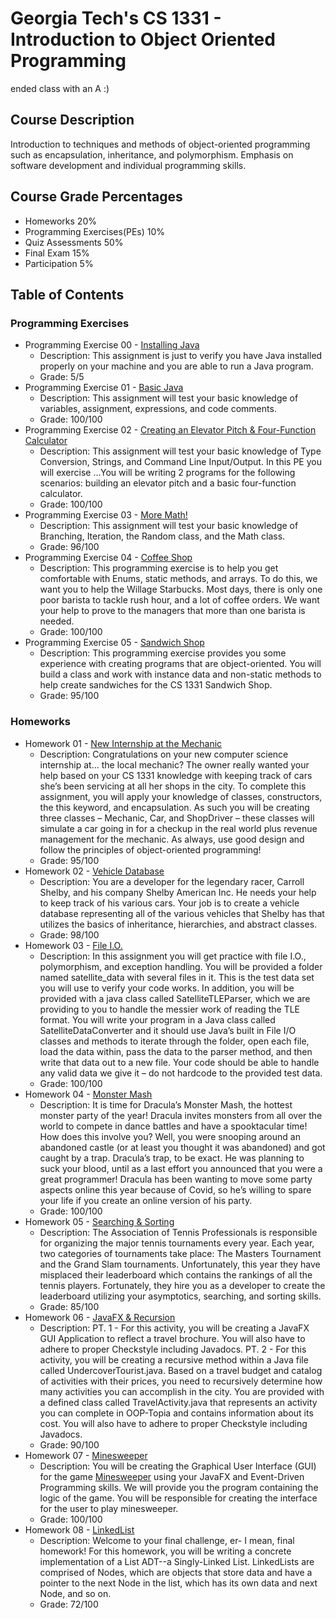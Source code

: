 # Georgia Tech's CS 1331 - Introduction to Object Oriented Programming
ended class with an A :)
## Course Description
Introduction to techniques and methods of object-oriented programming such as encapsulation, inheritance, and polymorphism. Emphasis on software development and individual programming skills.
## Course Grade Percentages
- Homeworks 20%
- Programming Exercises(PEs) 10%
- Quiz Assessments 50%
- Final Exam 15%
- Participation 5%
## Table of Contents
### Programming Exercises
* Programming Exercise 00 - [Installing Java](/Programming%20Exercise%2000/PE0.pdf)
  - Description: This assignment is just to verify you have Java installed properly on your machine and you are able to run a Java program.
  - Grade: 5/5
* Programming Exercise 01 - [Basic Java](/Programming%20Exercise%2001/PE01.pdf)
  - Description: This assignment will test your basic knowledge of variables, assignment, expressions, and code comments.
  - Grade: 100/100
* Programming Exercise 02 - [Creating an Elevator Pitch & Four-Function Calculator](/Programming%20Exercise%2002/PE02.pdf)
  - Description: This assignment will test your basic knowledge of Type Conversion, Strings, and Command Line Input/Output. In this PE you will exercise ...You will be writing 2 programs for the following scenarios: building an elevator pitch and a basic four-function calculator.
  - Grade: 100/100
* Programming Exercise 03 - [More Math!](/Programming%20Exercise%2003/PE03.pdf)
  - Description: This assignment will test your basic knowledge of Branching, Iteration, the Random class, and the Math class.
  - Grade: 96/100
* Programming Exercise 04 - [Coffee Shop](/Programming%20Exercise%2004/PE04.pdf)
  - Description: This programming exercise is to help you get comfortable with Enums, static methods, and arrays. To do this, we want you to help the Willage Starbucks. Most days, there is only one poor barista to tackle rush hour, and a lot of coffee orders. We want your help to prove to the managers that more than one barista is needed.
  - Grade: 100/100
* Programming Exercise 05 - [Sandwich Shop](/Programming%20Exercise%2005/PE05.pdf)
  - Description: This programming exercise provides you some experience with creating programs that are object-oriented. You will build a class and work with instance data and non-static methods to help create sandwiches for the CS 1331 Sandwich Shop.
  - Grade: 95/100
### Homeworks
* Homework 01 - [New Internship at the Mechanic](/Homework%2001/HW01.pdf)
  - Description: Congratulations on your new computer science internship at… the local mechanic? The owner really wanted your
help based on your CS 1331 knowledge with keeping track of cars she’s been servicing at all her shops in the city.
To complete this assignment, you will apply your knowledge of classes, constructors, the this keyword, and
encapsulation. As such you will be creating three classes – Mechanic, Car, and ShopDriver – these classes
will simulate a car going in for a checkup in the real world plus revenue management for the mechanic. As always,
use good design and follow the principles of object-oriented programming!
  - Grade: 95/100
* Homework 02 - [Vehicle Database](/Homework%2002/HW02.pdf)
  - Description: You are a developer for the legendary racer, Carroll Shelby, and his company Shelby American Inc. He needs your
help to keep track of his various cars. Your job is to create a vehicle database representing all of the various
vehicles that Shelby has that utilizes the basics of inheritance, hierarchies, and abstract classes.
  - Grade: 98/100
* Homework 03 - [File I.O.](/Homework%2003/HW03_Revised.pdf)
  - Description: In this assignment you will get practice with file I.O., polymorphism, and exception handling. You will be provided a folder named satellite_data with several files in it. This is the test data set you will use to verify your code works. In addition, you will be provided with a java class called SatelliteTLEParser, which we are providing to you to handle the messier work of reading the TLE format. You will write your program in a Java class called SatelliteDataConverter and it should use Java’s built in File I/O classes and methods to iterate through the folder, open each file, load the data within, pass the data to the parser method, and then write that data out to a new file. Your code should be able to handle any valid data we give it – do not hardcode to the provided test data.
  - Grade: 100/100
* Homework 04 - [Monster Mash](/Homework%2004/HW04.pdf)
  - Description: It is time for Dracula’s Monster Mash, the hottest monster party of the year! Dracula invites monsters from all over the world to compete in dance battles and have a spooktacular time! How does this involve you? Well, you were snooping around an abandoned castle (or at least you thought it was abandoned) and got caught by a trap. Dracula’s trap, to be exact. He was planning to suck your blood, until as a last effort you announced that you were a great programmer! Dracula has been wanting to move some party aspects online this year because of Covid, so he’s willing to spare your life if you create an online version of his party.
  - Grade: 100/100
* Homework 05 - [Searching & Sorting](/Homework%2005/HW05.pdf)
  - Description: The Association of Tennis Professionals is responsible for organizing the major tennis tournaments every year. Each year, two categories of tournaments take place: The Masters Tournament and the Grand Slam tournaments. Unfortunately, this year they have misplaced their leaderboard which contains the rankings of all the tennis players. Fortunately, they hire you as a developer to create the leaderboard utilizing your asymptotics, searching, and sorting skills.
  - Grade: 85/100
* Homework 06 - [JavaFX & Recursion](/Homework%2006/HW06.pdf)
  - Description: PT. 1 - For this activity, you will be creating a JavaFX GUI Application to reflect a travel brochure. You will also have to adhere to proper Checkstyle including Javadocs. PT. 2 - For this activity, you will be creating a recursive method within a Java file called UndercoverTourist.java. Based on a travel budget and catalog of activities with their prices, you need to recursively determine how many activities you can accomplish in the city. You are provided with a defined class called TravelActivity.java that represents an activity you can complete in OOP-Topia and contains information about its cost. You will also have to adhere to proper Checkstyle including Javadocs.
  - Grade: 90/100
* Homework 07 - [Minesweeper](/Homework%2007/HW07.pdf)
  - Description: You will be creating the Graphical User Interface (GUI) for the game [Minesweeper](https://en.wikipedia.org/wiki/Minesweeper_(video_game)) using your JavaFX and Event-Driven Programming skills. We will provide you the program containing the logic of the game. You will be responsible for creating the interface for the user to play minesweeper.
  - Grade: 100/100
* Homework 08 - [LinkedList](/Homework%2008/HW08.pdf)
  - Description: Welcome to your final challenge, er- I mean, final homework! For this homework, you will be writing a concrete implementation of a List ADT--a Singly-Linked List. LinkedLists are comprised of Nodes, which are objects that store data and have a pointer to the next Node in the list, which has its own data and next Node, and so on.
  - Grade: 72/100

